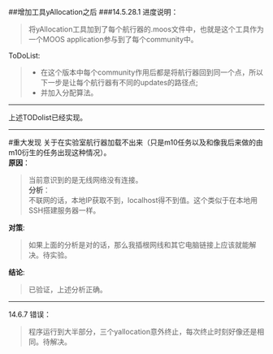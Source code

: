 ##增加工具yAllocation之后
###14.5.28.1
进度说明：
> 将yAllocation工具加到了每个航行器的.moos文件中，也就是这个工具作为一个MOOS application参与到了每个community中。    

ToDoList:
> + 在这个版本中每个community作用后都是将航行器回到同一个点，所以下一步是让每个航行器有不同的updates的路径点;
> + 并加入分配算法。
****
上述TODolist已经实现。
*****

#重大发现
关于在实验室航行器加载不出来（只是m10任务以及和像我后来做的由m10衍生的任务出现这种情况）。   
**原因**：
> 当前意识到的是无线网络没有连接。    
**分析**：    
> 不联网的话，本地IP获取不到，localhost得不到值。这个类似于在本地用SSH搭建服务器一样。    

**对策**:
> 如果上面的分析是对的话，那么我插根网线和其它电脑链接上应该就能解决。待实验。    

**结论**:
> 已验证，上述分析正确。

***
14.6.7
错误：
> 程序运行到大半部分，三个yallocation意外终止，每次终止时刻好像还是相同。待解决。
